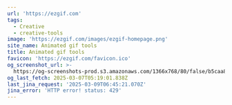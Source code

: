 ```yaml
---
url: 'https://ezgif.com'
tags:
  - Creative
  - creative-tools
image: 'https://ezgif.com/images/ezgif-homepage.png'
site_name: Animated gif tools
title: Animated gif tools
favicon: 'https://ezgif.com/favicon.ico'
og_screenshot_url: >-
  https://og-screenshots-prod.s3.amazonaws.com/1366x768/80/false/b5caa85941f32e986e1af1b0f3f794a849a57836369a8dc10bc4d1cd02ef2535.jpeg
og_last_fetch: 2025-03-07T05:19:01.838Z
last_jina_request: '2025-03-09T06:45:21.070Z'
jina_error: 'HTTP error! status: 429'
---
```


